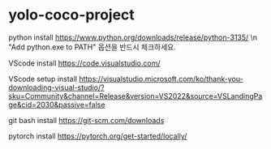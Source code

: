# yolo-coco-project

python install
https://www.python.org/downloads/release/python-3135/ \n
"Add python.exe to PATH" 옵션을 반드시 체크하세요.

VScode install
https://code.visualstudio.com/

VScode setup install
https://visualstudio.microsoft.com/ko/thank-you-downloading-visual-studio/?sku=Community&channel=Release&version=VS2022&source=VSLandingPage&cid=2030&passive=false



git bash install
https://git-scm.com/downloads



pytorch install
https://pytorch.org/get-started/locally/
